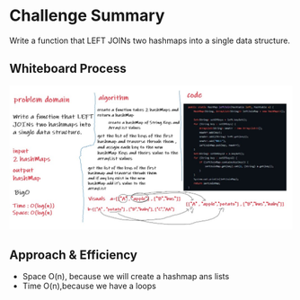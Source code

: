 # Challenge Summary
Write a function that LEFT JOINs two hashmaps into a single data structure.
## Whiteboard Process
![whitboard](wb33.jpg)
## Approach & Efficiency
- Space O(n), because we will create a hashmap ans lists
- Time O(n),because we have a loops
